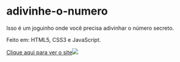 # adivinhe-o-numero
 
Isso é um joguinho onde você precisa adivinhar o número secreto.

Feito em: HTML5, CSS3 e JavaScript.

<a href="https://tomaslmz.github.io/adivinhe-o-numero/">Clique aqui para ver o site<img src="./src/pring.png"></a>
